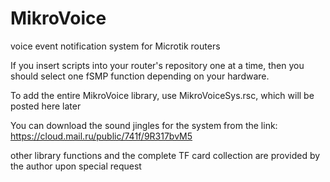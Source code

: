 # MikroVoice
voice event notification system for Microtik routers

If you insert scripts into your router's repository one at a time, then you should select one fSMP function depending on your hardware.

To add the entire MikroVoice library, use MikroVoiceSys.rsc, which will be posted here later

You can download the sound jingles for the system from the link: https://cloud.mail.ru/public/741f/9R317bvM5

other library functions and the complete TF card collection are provided by the author upon special request
